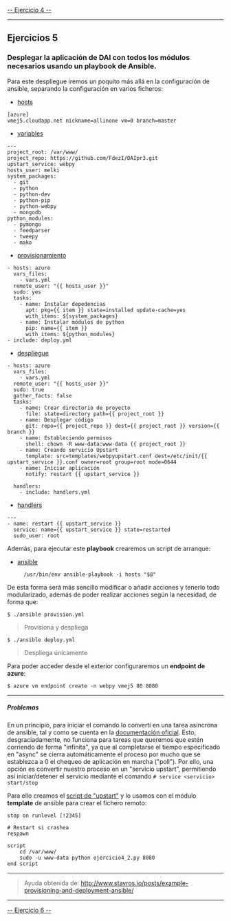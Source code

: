 [-- Ejercicio 4 --](./ejercicio04.md)

------------------

## Ejercicios 5

### Desplegar la aplicación de DAI con todos los módulos necesarios usando un playbook de Ansible.


Para este despliegue iremos un poquito más allá en la configuración de ansible, separando la configuración en varios ficheros:
* [hosts](./daibook/hosts)

```
[azure]
vmej5.cloudapp.net nickname=allinone vm=0 branch=master
```

* [variables](./daibook/vars.yml)

```
---
project_root: /var/www/
project_repo: https://github.com/FdezI/DAIpr3.git
upstart_service: webpy
hosts_user: melki
system_packages:
  - git
  - python
  - python-dev
  - python-pip
  - python-webpy
  - mongodb
python_modules:
  - pymongo
  - feedparser
  - tweepy
  - mako
```

* [provisionamiento](./daibook/provision.yml)

```
- hosts: azure
  vars_files:
    - vars.yml
  remote_user: "{{ hosts_user }}"
  sudo: yes
  tasks:
    - name: Instalar depedencias
      apt: pkg={{ item }} state=installed update-cache=yes
      with_items: ${system_packages}
    - name: Instalar módulos de python
      pip: name={{ item }}
      with_items: ${python_modules}
- include: deploy.yml
```

* [despliegue](./daibook/deploy.yml)

```
- hosts: azure
  vars_files:
    - vars.yml
  remote_user: "{{ hosts_user }}"
  sudo: true
  gather_facts: false
  tasks:
    - name: Crear directorio de proyecto
      file: state=directory path={{ project_root }}
    - name: Desplegar código
      git: repo={{ project_repo }} dest={{ project_root }} version={{ branch }}
    - name: Estableciendo permisos
      shell: chown -R www-data:www-data {{ project_root }}
    - name: Creando servicio Upstart
      template: src=templates/webpyupstart.conf dest=/etc/init/{{ upstart_service }}.conf owner=root group=root mode=0644
    - name: Iniciar aplicación
      notify: restart {{ upstart_service }}

  handlers:
    - include: handlers.yml
```

* [handlers](./daibook/handlers.yml)

```
---
- name: restart {{ upstart_service }}
  service: name={{ upstart_service }} state=restarted
  sudo_user: root
```

Además, para ejecutar este **playbook** crearemos un script de arranque:

* [ansible](./daibook/ansible)

        /usr/bin/env ansible-playbook -i hosts "$@"


De esta forma será más sencillo modificar o añadir acciones y tenerlo todo modularizado, además de poder realizar acciones según la necesidad, de forma que:

    $ ./ansible provision.yml

> Provisiona y despliega

    $ ./ansible deploy.yml

> Despliega únicamente


Para poder acceder desde el exterior configuraremos un **endpoint de azure**:

    $ azure vm endpoint create -n webpy vmej5 80 8080


------------------

##### Problemas

En un principio, para iniciar el comando lo convertí en una tarea asíncrona de ansible, tal y como se cuenta en la [documentación oficial](http://docs.ansible.com/playbooks_async.html). Esto, desgraciadamente, no funciona para tareas que queremos que estén corriendo de forma "infinita", ya que al completarse el tiempo especificado en "async" se cierra automáticamente el proceso por mucho que se establezca a 0 el chequeo de aplicación en marcha ("poll"). Por ello, una opción es convertir nuestro proceso en un "servicio upstart", permitiendo así iniciar/detener el servicio mediante el comando `# service <servicio> start/stop`

Para ello creamos el [script de "upstart"](./daibook/templates/webpyupstart.conf) y lo usamos con el módulo **template** de ansible para crear el fichero remoto:

```
stop on runlevel [!2345]

# Restart si crashea
respawn

script
    cd /var/www/
    sudo -u www-data python ejercicio4_2.py 8080
end script
```


------------------

> Ayuda obtenida de: http://www.stavros.io/posts/example-provisioning-and-deployment-ansible/

------------------

[-- Ejercicio 6 --](./ejercicio06.md)
